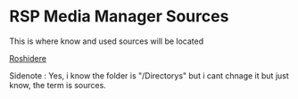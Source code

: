 # RSP Media Manager Sources

This is where know and used sources will be located

[Roshidere](https://randomsideprojects.github.io/Media-Manager/?source=Directorys/Roshidere.json)













Sidenote : Yes, i know the folder is "/Directorys" but i cant chnage it but just know, the term is sources.
